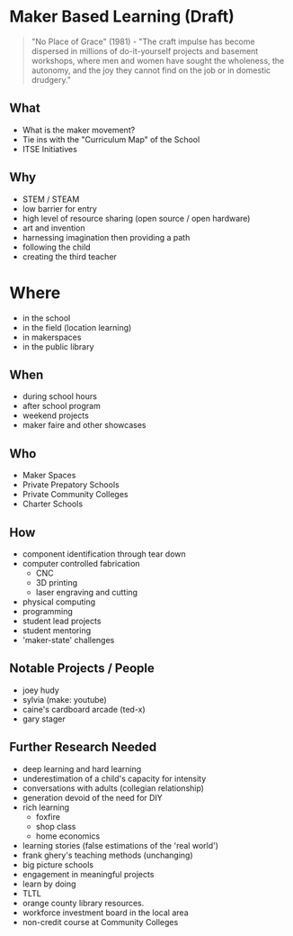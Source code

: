 # Maker Based Learning (Draft)

> "No Place of Grace" (1981) - "The craft impulse has become dispersed in millions of do-it-yourself projects and basement workshops, where men and women have sought the wholeness, the autonomy, and the joy they cannot find on the job or in domestic drudgery."

## What
- What is the maker movement?
- Tie ins with the "Curriculum Map" of the School
- ITSE Initiatives

## Why
- STEM / STEAM
- low barrier for entry
- high level of resource sharing (open source / open hardware)
- art and invention
- harnessing imagination then providing a path
- following the child
- creating the third teacher

# Where
- in the school
- in the field (location learning)
- in makerspaces
- in the public library

## When
- during school hours
- after school program
- weekend projects
- maker faire and other showcases

## Who
- Maker Spaces
- Private Prepatory Schools
- Private Community Colleges
- Charter Schools

## How
- component identification through tear down
- computer controlled fabrication
	+ CNC
	+ 3D printing
	+ laser engraving and cutting
- physical computing
- programming
- student lead projects
- student mentoring
- 'maker-state' challenges

## Notable Projects / People
- joey hudy
- sylvia (make: youtube)
- caine's cardboard arcade (ted-x)
- gary stager

## Further Research Needed
- deep learning and hard learning
- underestimation of a child's capacity for intensity
- conversations with adults (collegian relationship)
- generation devoid of the need for DIY
- rich learning
	+ foxfire
	+ shop class
	+ home economics
- learning stories (false estimations of the 'real world')
- frank ghery's teaching methods (unchanging)
- big picture schools
- engagement in meaningful projects
- learn by doing
- TLTL
- orange county library resources.
- workforce investment board in the local area
- non-credit course at Community Colleges
